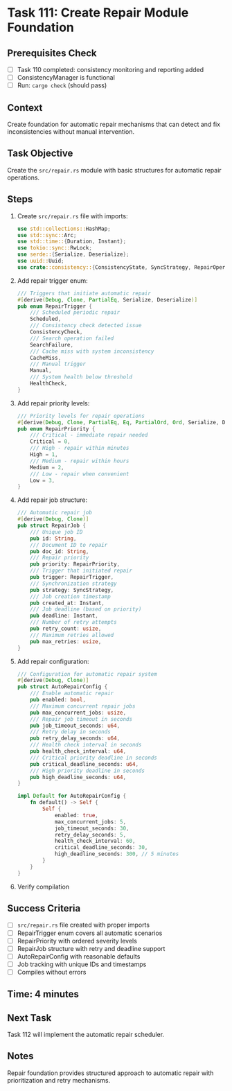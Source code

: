 # Task 111: Create Repair Module Foundation

## Prerequisites Check
- [ ] Task 110 completed: consistency monitoring and reporting added
- [ ] ConsistencyManager is functional
- [ ] Run: `cargo check` (should pass)

## Context
Create foundation for automatic repair mechanisms that can detect and fix inconsistencies without manual intervention.

## Task Objective
Create the `src/repair.rs` module with basic structures for automatic repair operations.

## Steps
1. Create `src/repair.rs` file with imports:
   ```rust
   use std::collections::HashMap;
   use std::sync::Arc;
   use std::time::{Duration, Instant};
   use tokio::sync::RwLock;
   use serde::{Serialize, Deserialize};
   use uuid::Uuid;
   use crate::consistency::{ConsistencyState, SyncStrategy, RepairOperation, RepairResult};
   ```
2. Add repair trigger enum:
   ```rust
   /// Triggers that initiate automatic repair
   #[derive(Debug, Clone, PartialEq, Serialize, Deserialize)]
   pub enum RepairTrigger {
       /// Scheduled periodic repair
       Scheduled,
       /// Consistency check detected issue
       ConsistencyCheck,
       /// Search operation failed
       SearchFailure,
       /// Cache miss with system inconsistency
       CacheMiss,
       /// Manual trigger
       Manual,
       /// System health below threshold
       HealthCheck,
   }
   ```
3. Add repair priority levels:
   ```rust
   /// Priority levels for repair operations
   #[derive(Debug, Clone, PartialEq, Eq, PartialOrd, Ord, Serialize, Deserialize)]
   pub enum RepairPriority {
       /// Critical - immediate repair needed
       Critical = 0,
       /// High - repair within minutes
       High = 1,
       /// Medium - repair within hours
       Medium = 2,
       /// Low - repair when convenient
       Low = 3,
   }
   ```
4. Add repair job structure:
   ```rust
   /// Automatic repair job
   #[derive(Debug, Clone)]
   pub struct RepairJob {
       /// Unique job ID
       pub id: String,
       /// Document ID to repair
       pub doc_id: String,
       /// Repair priority
       pub priority: RepairPriority,
       /// Trigger that initiated repair
       pub trigger: RepairTrigger,
       /// Synchronization strategy
       pub strategy: SyncStrategy,
       /// Job creation timestamp
       pub created_at: Instant,
       /// Job deadline (based on priority)
       pub deadline: Instant,
       /// Number of retry attempts
       pub retry_count: usize,
       /// Maximum retries allowed
       pub max_retries: usize,
   }
   ```
5. Add repair configuration:
   ```rust
   /// Configuration for automatic repair system
   #[derive(Debug, Clone)]
   pub struct AutoRepairConfig {
       /// Enable automatic repair
       pub enabled: bool,
       /// Maximum concurrent repair jobs
       pub max_concurrent_jobs: usize,
       /// Repair job timeout in seconds
       pub job_timeout_seconds: u64,
       /// Retry delay in seconds
       pub retry_delay_seconds: u64,
       /// Health check interval in seconds
       pub health_check_interval: u64,
       /// Critical priority deadline in seconds
       pub critical_deadline_seconds: u64,
       /// High priority deadline in seconds
       pub high_deadline_seconds: u64,
   }
   
   impl Default for AutoRepairConfig {
       fn default() -> Self {
           Self {
               enabled: true,
               max_concurrent_jobs: 5,
               job_timeout_seconds: 30,
               retry_delay_seconds: 5,
               health_check_interval: 60,
               critical_deadline_seconds: 30,
               high_deadline_seconds: 300, // 5 minutes
           }
       }
   }
   ```
6. Verify compilation

## Success Criteria
- [ ] `src/repair.rs` file created with proper imports
- [ ] RepairTrigger enum covers all automatic scenarios
- [ ] RepairPriority with ordered severity levels
- [ ] RepairJob structure with retry and deadline support
- [ ] AutoRepairConfig with reasonable defaults
- [ ] Job tracking with unique IDs and timestamps
- [ ] Compiles without errors

## Time: 4 minutes

## Next Task
Task 112 will implement the automatic repair scheduler.

## Notes
Repair foundation provides structured approach to automatic repair with prioritization and retry mechanisms.